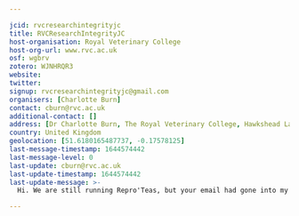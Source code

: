 ```yaml
---

jcid: rvcresearchintegrityjc
title: RVCResearchIntegrityJC
host-organisation: Royal Veterinary College
host-org-url: www.rvc.ac.uk
osf: wgbrv
zotero: WJNHRQR3
website: 
twitter: 
signup: rvcresearchintegrityjc@gmail.com
organisers: [Charlotte Burn]
contact: cburn@rvc.ac.uk
additional-contact: []
address: [Dr Charlotte Burn, The Royal Veterinary College, Hawkshead Lane, AL9 7TA]
country: United Kingdom
geolocation: [51.6180165487737, -0.17578125]
last-message-timestamp: 1644574442
last-message-level: 0
last-update: cburn@rvc.ac.uk
last-update-timestamp: 1644574442
last-update-message: >-
  Hi. We are still running Repro'Teas, but your email had gone into my junk mail. Ellie Lynam is no longer involved. Best wishes, Charlotte

---
```



